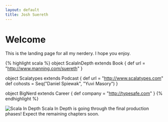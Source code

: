 ```yaml
---
layout: default
title: Josh Suereth
---
```



# Welcome #

This is the landing page for all my nerdery.  I hope you enjoy.


{% highlight scala %}
object ScalaInDepth extends Book {
  def url = "http://www.manning.com/suereth"
}

object Scalatypes extends Podcast {
  def url = "http://www.scalatypes.com"
  def cohosts = Seq("Daniel Spiewak", "Yuvi Masory")
}

object BigNerd extends Career {
  def company = "http://typesafe.com"
}
{% endhighlight %}


![Scala In Depth](http://www.manning.com/suereth/suereth_cover150.jpg) Scala In Depth is going through the final production phases!  Expect the remaining chapters soon.
